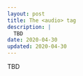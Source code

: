 ```yaml
---
layout: post
title: The <audio> tag
description: |
  TBD
date: 2020-04-30
updated: 2020-04-30
---
```


TBD

